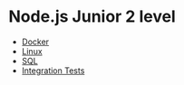 # Node.js Junior 2 level

- [Docker](../../shared/junior-2/docker.md)
- [Linux](../../shared/junior-2/linux.md)
- [SQL](./databases/sql.md)
- [Integration Tests](./tests/intergation-tests.md)
